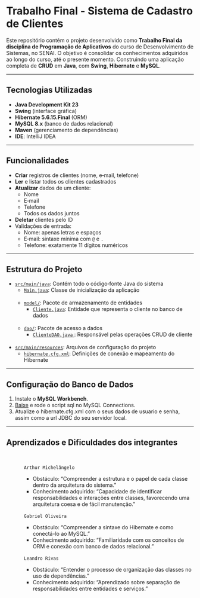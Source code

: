 # Trabalho Final - Sistema de Cadastro de Clientes

Este repositório contém o projeto desenvolvido como **Trabalho Final da disciplina de Programação de Aplicativos** do curso de Desenvolvimento de Sistemas, no SENAI. O objetivo é consolidar os conhecimentos adquiridos ao longo do curso, até o presente momento. Construindo uma aplicação completa de **CRUD** em **Java**, com **Swing**, **Hibernate** e **MySQL**.

---

## Tecnologias Utilizadas

- **Java Development Kit 23**  
- **Swing** (interface gráfica)  
- **Hibernate 5.6.15.Final** (ORM)  
- **MySQL 8.x** (banco de dados relacional)  
- **Maven** (gerenciamento de dependências)  
- **IDE**: IntelliJ IDEA 

---

## Funcionalidades

- **Criar** registros de clientes (nome, e‑mail, telefone)  
- **Ler** e listar todos os clientes cadastrados  
- **Atualizar** dados de um cliente:
  - Nome  
  - E‑mail  
  - Telefone  
  - Todos os dados juntos  
- **Deletar** clientes pelo ID  
- Validações de entrada:
  - Nome: apenas letras e espaços  
  - E‑mail: sintaxe mínima com `@` e `.`  
  - Telefone: exatamente 11 dígitos numéricos  

---

## Estrutura do Projeto

<ul>
  <li>
    <a href = "https://github.com/gabriel-oliv-silva/Java-Passos/blob/main/TCD/TCD/src/main/java/"><code>src/main/java</code></a>: Contém todo o código‑fonte Java do sistema
    <ul>
      <li>
        <a href = "https://github.com/gabriel-oliv-silva/Java-Passos/blob/main/TCD/TCD/src/main/java/Main.java"><code>Main.java</code></a>: Classe de inicialização da aplicação
      </li>
	<br>
      <li>
        <a href = "https://github.com/gabriel-oliv-silva/Java-Passos/blob/main/TCD/TCD/src/main/java/model/"> <code>model/</code></a>: Pacote de armazenamento de entidades
        <ul>
          <li>
            <a href = "https://github.com/gabriel-oliv-silva/Java-Passos/blob/main/TCD/TCD/src/main/java/model/Cliente.java"><code>Cliente.java</code></a>: Entidade que representa o cliente no banco de dados
          </li>
        </ul>
      </li>
	<br>
      <li>
        <a href = "https://github.com/gabriel-oliv-silva/Java-Passos/blob/main/TCD/TCD/src/main/java/dao/"> <code>dao/</code></a>: Pacote de acesso a dados
        <ul>
          <li>
            <a = href = "https://github.com/gabriel-oliv-silva/Java-Passos/blob/main/TCD/TCD/src/main/java/dao/ClienteDAO.java"> <code>ClienteDAO.java</code> </a>: Responsável pelas operações CRUD de cliente
          </li>
        </ul>
      </li>
	<br>
    </ul>
  </li>
  <li>
    <a href ="https://github.com/gabriel-oliv-silva/Java-Passos/blob/main/TCD/TCD/src/main/resources/"><code>src/main/resources</code></a>: Arquivos de configuração do projeto
    <ul>
      <li>
        <a href = "https://github.com/gabriel-oliv-silva/Java-Passos/blob/main/TCD/TCD/src/main/resources/hibernate.cfg.xml"> <code>hibernate.cfg.xml</code></a>: Definições de conexão e mapeamento do Hibernate
      </li>
    </ul>
  </li>
</ul>

---

## Configuração do Banco de Dados

1. Instale o **MySQL Workbench**.
2. [Baixe](https://drive.google.com/file/d/1AJ3VKyzebuCLdL-Li0rcSTVlnPjp0TRc/view?usp=drive_link) e rode o script sql no MySQL Connections.
3. Atualize o hibernate.cfg.xml com o seus dados de usuario e senha, assim como a url JDBC do seu servidor local.

---

 
## Aprendizados e Dificuldades dos integrantes

<ul>
<br>
 <ul>
	<code>Arthur Michelângelo</code>
    <ul>
      <li>Obstáculo: “Compreender a estrutura e o papel de cada classe dentro da arquitetura do sistema.”</li>
      <li>Conhecimento adquirido: “Capacidade de identificar responsabilidades e interações entre classes, favorecendo uma arquitetura coesa e de fácil manutenção.”</li>
    </ul>
    <br>
  <code>Gabriel Oliveira</code>
    <ul>
      <li>Obstáculo:  “Compreender a sintaxe do Hibernate e como conectá-lo ao MySQL.”</li>
      <li>Conhecimento adquirido: “Familiaridade com os conceitos de ORM e conexão com banco de dados relacional.”</li>
    </ul>
    <br>
<code>Leandro Rivas</code>
    <ul> 
      <li>Obstáculo: “Entender o processo de organização das classes no uso de dependências.”</li>
      <li>Conhecimento adquirido: “Aprendizado sobre separação de responsabilidades entre entidades e serviços.”</li>
    </ul>
     </ul>
</ul>
